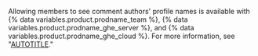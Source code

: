 Allowing members to see comment authors' profile names is available with {% data variables.product.prodname_team %}, {% data variables.product.prodname_ghe_server %}, and {% data variables.product.prodname_ghe_cloud %}. For more information, see "[AUTOTITLE](/get-started/learning-about-github/githubs-plans)."
